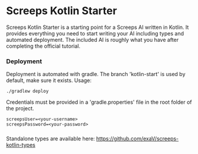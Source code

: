 # Screeps Kotlin Starter

Screeps Kotlin Starter is a starting point for a Screeps AI written in Kotlin.
It provides everything you need to start writing your AI including types and automated deployment.
The included AI is roughly what you have after completing the official tutorial.

### Deployment

Deployment is automated with gradle. 
The branch 'kotlin-start' is used by default, make sure it exists.
Usage:

    ./gradlew deploy


Credentials must be provided in a 'gradle.properties' file in the root folder of the project.
    
    screepsUser=<your-username>
    screepsPassword=<your-password>

###
Standalone types are available here: https://github.com/exaV/screeps-kotlin-types